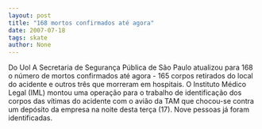```yaml
---
layout: post
title: "168 mortos confirmados até agora"
date: 2007-07-18
tags: skate
author: None
---
```

Do Uol
A Secretaria de Seguran&ccedil;a P&uacute;blica de S&atilde;o Paulo atualizou para 168 o n&uacute;mero de mortos confirmados at&eacute; agora - 165 corpos retirados do local do acidente e outros tr&ecirc;s que morreram em hospitais. O Instituto M&eacute;dico Legal (IML) montou uma opera&ccedil;&atilde;o para o trabalho de identifica&ccedil;&atilde;o dos corpos das v&iacute;timas do acidente com o avi&atilde;o da TAM que chocou-se contra um dep&oacute;sito da empresa na noite desta ter&ccedil;a (17). Nove pessoas j&aacute; foram identificadas. 